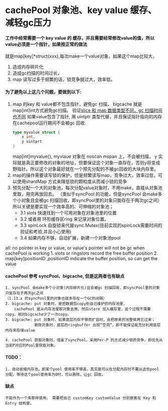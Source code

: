 # cachePool 对象池、key value 缓存、减轻gc压力

#### 工作中经常需要一个 key value 的 缓存，并且需要经常修改value的值，所以value必须是一个指针，如果按正常的做法
就是map[key]*struct{xxx},每次make一个value对象，如果这个map比较大，
1. 造成内存碎片化
2. 造成gc扫描的时间过长，
3. map 读写过多于频繁的话，锁竞争就过大，效率低。
#### 为了避免以上这几个问题，要做到以下:
1. map 的key 和 value都不包含指针，避免gc 扫描， bigcache 就是map[int]int方式避免gc扫描。
	验证[slice 和 map 数据类型不同，gc 扫描时间也不同](https://github.com/jursonmo/articles/blob/master/record/go/performent/slice_map_gc.md)
    如果value包含了指针, 用 uintptr 类型代替，并且保证指针指向的内存在cachepool运行期间不会被gc 回收.
    ```go
    type myvalue struct {
    	x int,
    	y uintprt
    }
    ```
    map[int]myvalue{}, myvlaue 对象在 noscan mspan 上，不会被扫描， y 实际就是真正要修改的对象的地址，但要保证这个对象一直存在，否则y将变成野指针。所以这个对象最好就在一个预先分配的不被gc回收的大块内存里。
2. map的操作需要读写锁的保护，但是频繁读写map，竞争过大，效率过低，可以使用shardMap 方式来降低锁的颗粒度从而减小锁的竞争
3. 预先分配一个大的对象池，每次分配value对象时，不用make，直接从对象池里取，用完再放回去。
   （类似于syncPool 的功能，但是syncPool 会make多个小对象且会被gc 扫描回收，即syncPool里的对象只能存在于两次gc之间）
   所以关键是要实现一个效率高的、可伸缩的对象池；
    - 3.1 slots 快速找到一个可用对象在对象池里的位置
    - 3.2 或者用 环形缓存区ring 来记录对象位置。
    - 3.3 spinLock 自旋锁来代替sync.Mutex(目前实现的spinLock需要时间的验证和考验,并且小心使用)
    - 3.4 如果内存不够，自动扩展，新建一个对象池pool

all: no pointer in key or value, or value's pointer will not be gc when cachePool is working
     1. slots or ringslots record the free buffer position
     2. map[key]positionID ,positionID indicate the buffer position, so can get the value

#### cachePool 参考 syncPool、bigcache, 但是这两者也有缺点
    1. syncPool 会make多个小对象(内存碎片化)且会被gc 扫描回收，即syncPool里的对象只能存在于两次gc之间
    （1.13.x 的syncPool里的对象也就多存在一个GC的间隔）
    2. bigcache: put 对象时，是把数据包copy到自己维护的内存池里，
    	cachePool 是从内存池里取对象去用，然后store 加入缓存里，这个过程不需要copy，相对bigcache少了一次copy。
    3. bigcache: put 对象时，如果底层内存不够而扩容时，会把原来的池整体拷贝过来；
                 删除对象时，底层的ringbuffer 出现“空洞”，即不能保证能充分利用底层内存来存储value
    
    4. cachePool 获取对象时，借鉴了syncPool，采用Per-P 的方式减少锁的竞争，即优先从当前P对应的Pool里获取对象。
    
#### TODO：
    1. 自动收缩内存池，即某个pool 使用率不够高，其实是可以在分配内存时不要从这些pool 分配，等待这个pool使用率为0时，可以删除，让gc 回收。

#### 缺点
    不能作为一个库那样使用， 需要把自己 customKey customValue 分别嵌套在 Key 和 Entry 结构里。
